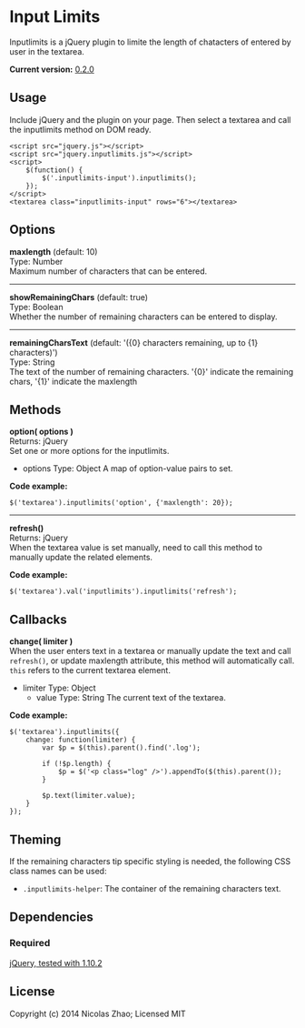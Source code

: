 # Input Limits

Inputlimits is a jQuery plugin to limite the length of chatacters of entered by user in the textarea.

**Current version:** [0.2.0](https://github.com/nicolaszhao/inputlimits/archive/v0.2.0.tar.gz)

## Usage
Include jQuery and the plugin on your page. Then select a textarea and call the inputlimits method on DOM ready.

	<script src="jquery.js"></script>
	<script src="jquery.inputlimits.js"></script>
	<script>
		$(function() {
			$('.inputlimits-input').inputlimits();
		});
	</script>
	<textarea class="inputlimits-input" rows="6"></textarea>

## Options
**maxlength** (default: 10)   
Type: Number   
Maximum number of characters that can be entered.

***

**showRemainingChars** (default: true)   
Type: Boolean   
Whether the number of remaining characters can be entered to display.

***

**remainingCharsText** (default: '({0} characters remaining, up to {1} characters)')   
Type: String   
The text of the number of remaining characters. '{0}' indicate the remaining chars, '{1}' indicate the maxlength

## Methods
**option( options )**  
Returns: jQuery   
Set one or more options for the inputlimits.
	
* options
	Type: Object
	A map of option-value pairs to set.
	
**Code example:**
	
	$('textarea').inputlimits('option', {'maxlength': 20});
	
***

**refresh()**   
Returns: jQuery   
When the textarea value is set manually, need to call this method to manually update the related elements.

**Code example:**
	
	$('textarea').val('inputlimits').inputlimits('refresh');
	
## Callbacks
**change( limiter )**  
When the user enters text in a textarea or manually update the text and call `refresh()`, or update maxlength attribute, this method will automatically call. `this` refers to the current textarea element.

* limiter
	Type: Object
	* value
		Type: String
		The current text of the textarea.
		
	
**Code example:**
	
	$('textarea').inputlimits({
		change: function(limiter) {
			var $p = $(this).parent().find('.log');
			
			if (!$p.length) {
				$p = $('<p class="log" />').appendTo($(this).parent());
			}
			
			$p.text(limiter.value);
		}
	});
	
## Theming
If the remaining characters tip specific styling is needed, the following CSS class names can be used:
* `.inputlimits-helper`: The container of the remaining characters text.
 		
## Dependencies
### Required
[jQuery, tested with 1.10.2](http://jquery.com)

## License
Copyright (c) 2014 Nicolas Zhao; Licensed MIT